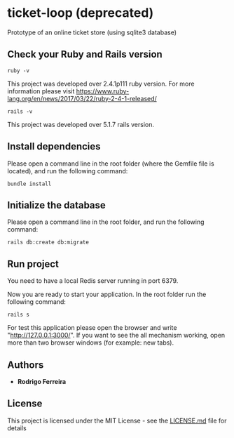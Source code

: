 # ticket-loop (deprecated)

Prototype of an online ticket store (using sqlite3 database)

## Check your Ruby and Rails version

```
ruby -v
```

This project was developed over 2.4.1p111 ruby version.
For more information please visit https://www.ruby-lang.org/en/news/2017/03/22/ruby-2-4-1-released/

```
rails -v
```

This project was developed over 5.1.7 rails version.

## Install dependencies

Please open a command line in the root folder (where the Gemfile file is located), and run the following command:

```
bundle install
```

## Initialize the database

Please open a command line in the root folder, and run the following command:

```
rails db:create db:migrate
```

## Run project

You need to have a local Redis server running in port 6379.

Now you are ready to start your application. In the root folder run the following command:

```
rails s
```

For test this application please open the browser and write "http://127.0.0.1:3000/".
If you want to see the all mechanism working, open more than two browser windows (for example: new tabs).


## Authors

* **Rodrigo Ferreira**

## License

This project is licensed under the MIT License - see the [LICENSE.md](LICENSE.md) file for details
